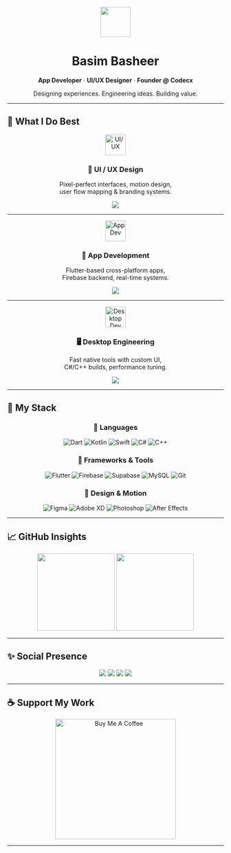 <!-- Hero Wave -->
<p align="center">
  <img src="https://user-images.githubusercontent.com/18350557/176309783-0785949b-9127-417c-8b55-ab5a4333674e.gif" width="70" />
</p>

<h1 align="center">Basim Basheer</h1>
<p align="center"><b>App Developer</b> · <b>UI/UX Designer</b> · <b>Founder @ Codecx</b></p>
<p align="center">Designing experiences. Engineering ideas. Building value.</p>

---

## 🚀 What I Do Best

<p align="center">
  <img src="https://img.icons8.com/fluency/64/design.png" width="48" alt="UI/UX" />
</p>

<h3 align="center">🎨 UI / UX Design</h3>
<p align="center">
  Pixel-perfect interfaces, motion design,<br>
  user flow mapping & branding systems.
</p>
<p align="center">
  <img src="https://skillicons.dev/icons?i=figma,xd,photoshop,aftereffects,sketch" />
</p>

---

<p align="center">
  <img src="https://img.icons8.com/fluency/64/smartphone-tablet.png" width="48" alt="App Dev" />
</p>

<h3 align="center">📱 App Development</h3>
<p align="center">
  Flutter-based cross-platform apps,<br>
  Firebase backend, real-time systems.
</p>
<p align="center">
  <img src="https://skillicons.dev/icons?i=flutter,dart,firebase,kotlin,swift" />
</p>

---

<p align="center">
  <img src="https://img.icons8.com/fluency/64/laptop-coding.png" width="48" alt="Desktop Dev" />
</p>

<h3 align="center">🖥️ Desktop Engineering</h3>
<p align="center">
  Fast native tools with custom UI,<br>
  C#/C++ builds, performance tuning.
</p>
<p align="center">
  <img src="https://skillicons.dev/icons?i=cs,cpp,git,mysql" />
</p>

---

## 🧠 My Stack

<div align="center">

### 🔧 Languages  
![Dart](https://img.shields.io/badge/Dart-0175C2?style=flat-square&logo=dart&logoColor=white)
![Kotlin](https://img.shields.io/badge/Kotlin-7F52FF?style=flat-square&logo=kotlin&logoColor=white)
![Swift](https://img.shields.io/badge/Swift-FA7343?style=flat-square&logo=swift&logoColor=white)
![C#](https://img.shields.io/badge/C%23-239120?style=flat-square&logo=c-sharp&logoColor=white)
![C++](https://img.shields.io/badge/C++-00599C?style=flat-square&logo=c%2B%2B&logoColor=white)

### 🧩 Frameworks & Tools  
![Flutter](https://img.shields.io/badge/Flutter-02569B?style=flat-square&logo=flutter&logoColor=white)
![Firebase](https://img.shields.io/badge/Firebase-FFCA28?style=flat-square&logo=firebase&logoColor=black)
![Supabase](https://img.shields.io/badge/Supabase-3ECF8E?style=flat-square&logo=supabase&logoColor=black)
![MySQL](https://img.shields.io/badge/MySQL-4479A1?style=flat-square&logo=mysql&logoColor=white)
![Git](https://img.shields.io/badge/Git-F05032?style=flat-square&logo=git&logoColor=white)

### 🎨 Design & Motion  
![Figma](https://img.shields.io/badge/Figma-F24E1E?style=flat-square&logo=figma&logoColor=white)
![Adobe XD](https://img.shields.io/badge/XD-FF61F6?style=flat-square&logo=adobe-xd&logoColor=white)
![Photoshop](https://img.shields.io/badge/Photoshop-31A8FF?style=flat-square&logo=adobe-photoshop&logoColor=white)
![After Effects](https://img.shields.io/badge/After%20Effects-9999FF?style=flat-square&logo=adobe-after-effects&logoColor=white)

</div>

---

## 📈 GitHub Insights

<p align="center">
  <img src="https://github-readme-stats.vercel.app/api?username=Appaxaap&show_icons=true&theme=radical&hide_border=true&title_color=FDD835&icon_color=FDD835" height="180" />
  <img src="https://github-readme-stats.vercel.app/api/top-langs/?username=Appaxaap&layout=compact&theme=radical&hide_border=true&title_color=FDD835" height="180" />
</p>

---

## ✨ Social Presence

<p align="center">
  <a href="https://bx.framer.website"><img src="https://img.shields.io/badge/Portfolio-%23000000?style=for-the-badge&logo=framer&logoColor=white" /></a>
  <a href="https://www.linkedin.com/in/basimbasheer"><img src="https://img.shields.io/badge/LinkedIn-%230077B5?style=for-the-badge&logo=linkedin&logoColor=white" /></a>
  <a href="https://twitter.com/Appaxaap"><img src="https://img.shields.io/badge/X-%231DA1F2?style=for-the-badge&logo=x&logoColor=white" /></a>
  <a href="https://instagram.com/bxm.bshr"><img src="https://img.shields.io/badge/Instagram-%23E4405F?style=for-the-badge&logo=instagram&logoColor=white" /></a>
</p>

---

## ☕ Support My Work

<p align="center">
  <a href="https://www.buymeacoffee.com/bxmbshr" target="_blank">
    <img src="https://cdn.buymeacoffee.com/buttons/v2/default-yellow.png" width="280" alt="Buy Me A Coffee">
  </a>
</p>

---
